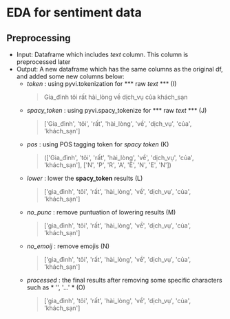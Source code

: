 
# **EDA for sentiment data**


## **Preprocessing**

- Input: 
    Dataframe which includes *text* column. This column is preprocessed later
- Output:
A new dataframe which has the same columns as the original df, and added some new columns below:
    - *token* : using pyvi.tokenization for *** raw *text* *** (I)
        > Gia_đình tôi rất hài_lòng về dịch_vụ của khách_sạn
    - *spacy_token* : using pyvi.spacy_tokenize for *** raw *text* *** (J)
        > ['Gia_đình', 'tôi', 'rất', 'hài_lòng', 'về', 'dịch_vụ', 'của', 'khách_sạn']
    - *pos* : using POS tagging token for *spacy token* (K)
        > (['Gia_đình', 'tôi', 'rất', 'hài_lòng', 'về', 'dịch_vụ', 'của', 'khách_sạn'], ['N', 'P', 'R', 'A', 'E', 'N', 'E', 'N'])
    - *lower* : lower the **spacy_token** results (L)
        > ['gia_đình', 'tôi', 'rất', 'hài_lòng', 'về', 'dịch_vụ', 'của', 'khách_sạn']
    - *no_punc* : remove puntuation of lowering results (M)
        > ['gia_đình', 'tôi', 'rất', 'hài_lòng', 'về', 'dịch_vụ', 'của', 'khách_sạn']
    - *no_emoij* : remove emojis (N)
        > ['gia_đình', 'tôi', 'rất', 'hài_lòng', 'về', 'dịch_vụ', 'của', 'khách_sạn']
    - *processed* : the final results after removing some specific characters such as * '', '...' * (O)
        > ['gia_đình', 'tôi', 'rất', 'hài_lòng', 'về', 'dịch_vụ', 'của', 'khách_sạn']


